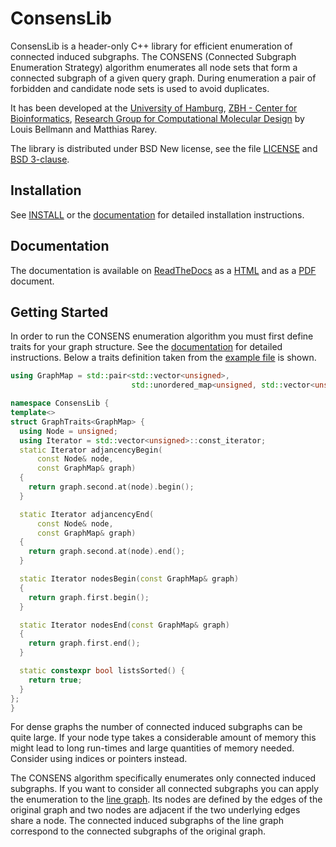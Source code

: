 # ConsensLib

ConsensLib is a header-only C++ library for efficient enumeration of connected induced subgraphs.
The CONSENS (Connected Subgraph Enumeration Strategy) algorithm enumerates all node sets
that form a connected subgraph of a given query graph. During enumeration a pair of forbidden
and candidate node sets is used to avoid duplicates.

It has been developed at the
[University of Hamburg](https://www.uni-hamburg.de/),
[ZBH - Center for Bioinformatics](http://www.zbh.uni-hamburg.de),
[Research Group for Computational Molecular Design](http://www.zbh.uni-hamburg.de/amd)
by Louis Bellmann and Matthias Rarey.

The library is distributed under BSD New license,
see the file [LICENSE](LICENSE) and [BSD 3-clause](https://opensource.org/licenses/BSD-3-Clause).

## Installation

See [INSTALL](INSTALL) or the [documentation](https://consenslib.readthedocs.io/en/latest/installation.html) for detailed installation instructions.

## Documentation

The documentation is available on [ReadTheDocs](https://readthedocs.org/) as a [HTML](https://consenslib.readthedocs.io/en/latest/)
and as a [PDF](https://consenslib.readthedocs.io/en/latest/refman.pdf) document.

## Getting Started

In order to run the CONSENS enumeration algorithm you must first define traits for your graph structure.
See the [documentation](https://consenslib.readthedocs.io/en/latest/structConsensLib_1_1GraphTraits.html) for detailed instructions.
Below a traits definition taken from the [example file](src/Examples/Example.cpp) is shown.

```cpp
using GraphMap = std::pair<std::vector<unsigned>,
                           std::unordered_map<unsigned, std::vector<unsigned>>>;

namespace ConsensLib {
template<>
struct GraphTraits<GraphMap> {
  using Node = unsigned;
  using Iterator = std::vector<unsigned>::const_iterator;
  static Iterator adjancencyBegin(
      const Node& node,
      const GraphMap& graph)
  {
    return graph.second.at(node).begin();
  }

  static Iterator adjancencyEnd(
      const Node& node,
      const GraphMap& graph)
  {
    return graph.second.at(node).end();
  }

  static Iterator nodesBegin(const GraphMap& graph)
  {
    return graph.first.begin();
  }

  static Iterator nodesEnd(const GraphMap& graph)
  {
    return graph.first.end();
  }

  static constexpr bool listsSorted() {
    return true;
  }
};
}
```

For dense graphs the number of connected induced subgraphs can be quite large. If your node type takes a considerable amount of memory
this might lead to long run-times and large quantities of memory needed. Consider using indices or pointers instead.

The CONSENS algorithm specifically enumerates only connected induced subgraphs. If you want to consider all connected subgraphs you can apply the enumeration to the [line graph](https://en.wikipedia.org/wiki/Line_graph). Its nodes are defined by the edges of the original graph and two nodes are adjacent if the two underlying edges share a node. The connected induced subgraphs of the line graph correspond to the connected subgraphs of the original graph.
